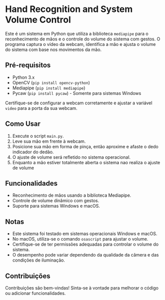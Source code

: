 # Hand Recognition and System Volume Control

Este é um sistema em Python que utiliza a biblioteca `mediapipe` para o reconhecimento de mãos e o controle do volume do sistema com gestos. O programa captura o vídeo da webcam, identifica a mão e ajusta o volume do sistema com base nos movimentos da mão.

## Pré-requisitos
- Python 3.x
- OpenCV (`pip install opencv-python`)
- Mediapipe (`pip install mediapipe`)
- Pycaw (`pip install pycaw`) - Somente para sistemas Windows

Certifique-se de configurar a webcam corretamente e ajustar a variável `video` para a porta da sua webcam.

## Como Usar
1. Execute o script `main.py`.
2. Leve sua mão em frente à webcam.
3. Posicione sua mão em forma de pinça, então aproxime e afaste o dedo indicador do dedão.
4. O ajuste de volume será refletido no sistema operacional.
5. Enquanto a mão estiver totalmente aberta o sistema nao realiza o ajuste de volume

## Funcionalidades
- Reconhecimento de mãos usando a biblioteca Mediapipe.
- Controle de volume dinâmico com gestos.
- Suporte para sistemas Windows e macOS.

## Notas
- Este sistema foi testado em sistemas operacionais Windows e macOS.
- No macOS, utiliza-se o comando `osascript` para ajustar o volume.
- Certifique-se de ter permissões adequadas para controlar o volume do sistema.
- O desempenho pode variar dependendo da qualidade da câmera e das condições de iluminação.

## Contribuições
Contribuições são bem-vindas! Sinta-se à vontade para melhorar o código ou adicionar funcionalidades.


